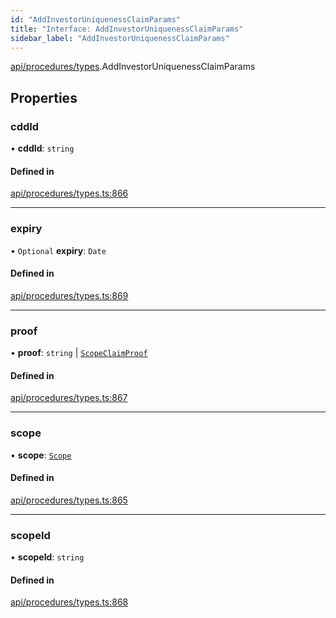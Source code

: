 ```yaml
---
id: "AddInvestorUniquenessClaimParams"
title: "Interface: AddInvestorUniquenessClaimParams"
sidebar_label: "AddInvestorUniquenessClaimParams"
---
```


[api/procedures/types](../../../../../modules/API/Procedures/Types/Types.md).AddInvestorUniquenessClaimParams

## Properties

### cddId

• **cddId**: `string`

#### Defined in

[api/procedures/types.ts:866](https://github.com/PolymeshAssociation/polymesh-sdk/blob/49a0066c3/src/api/procedures/types.ts#L866)

___

### expiry

• `Optional` **expiry**: `Date`

#### Defined in

[api/procedures/types.ts:869](https://github.com/PolymeshAssociation/polymesh-sdk/blob/49a0066c3/src/api/procedures/types.ts#L869)

___

### proof

• **proof**: `string` \| [`ScopeClaimProof`](../ScopeClaimProof/ScopeClaimProof.md)

#### Defined in

[api/procedures/types.ts:867](https://github.com/PolymeshAssociation/polymesh-sdk/blob/49a0066c3/src/api/procedures/types.ts#L867)

___

### scope

• **scope**: [`Scope`](../../../Entities/Types/Scope/Scope.md)

#### Defined in

[api/procedures/types.ts:865](https://github.com/PolymeshAssociation/polymesh-sdk/blob/49a0066c3/src/api/procedures/types.ts#L865)

___

### scopeId

• **scopeId**: `string`

#### Defined in

[api/procedures/types.ts:868](https://github.com/PolymeshAssociation/polymesh-sdk/blob/49a0066c3/src/api/procedures/types.ts#L868)

